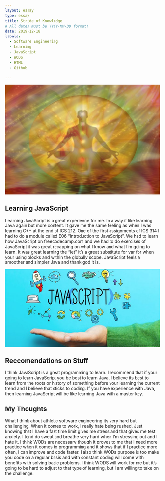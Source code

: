 ```yaml
---
layout: essay
type: essay
title: Stride of Knowledge
# All dates must be YYYY-MM-DD format!
date: 2019-12-18
labels:
  - Software Engineering
  - Learning
  - JavaScript
  - WODS
  - HTML
  - Github
  
---
```


<img class="ui huge centered image" src="../images/chakra.jpg">

## Learning JavaScript

Learning JavaScript is a great experience for me. In a way it like learning Java again but more content. It gave me the same feeling as when I was learning C++ at the end of ICS 212. One of the first assignments of ICS 314 I had to do a module called E06 “Introduction to JavaScript”. We had to learn how JavaScript on freecodecamp.com and we had to do exercises of JavaScript it was great recapping on what I know and what I’m going to learn. It was great learning the “let” it’s a great substitute for var for when your using blocks and within the globally scope. JavaScript feels a smoother and simpler Java and thank god it is.

<img class="ui huge centered image" src="../images/javascript.jpg">

## Reccomendations on Stuff

I think JavaScript is a great programming to learn. I recommend that if your going to learn JavaScript you be best to learn Java. I believe its best to learn from the roots or history of something before your learning the current trend and I believe that sticks to coding. If you have experience with Java, then learning JavaScript will be like learning Java with a master key. 

## My Thoughts

What I think about athletic software engineering its very hard but challenging. When it comes to work, I really hate being rushed. Just knowing that I have a fast time limit gives me stress and that gives me test anxiety. I tend do sweat and breathe very hard when I’m stressing out and I hate it. I think WODs are necessary though it proves to me that I need more practice when it comes to programming and it shows that if I practice more often, I can improve and code faster. I also think WODs purpose is too make you code on a regular basis and with constant coding will come with benefits with solving basic problems. I think WODS will work for me but it’s going to be hard to adjust to that type of learning, but I am willing to take on the challenge.


